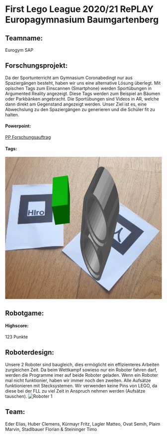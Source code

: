 # First Lego League 2020/21 RePLAY Europagymnasium Baumgartenberg
## Teamname:
Eurogym SAP
## Forschungsprojekt:
Da der Sportunterricht am Gymnasium Coronabedingt nur aus Spaziergängen besteht, haben wir uns eine alternative Lösung überlegt. Mit opischen Tags zum Einscannen (Smartphone) werden Sportübungen in Argumented Reality angezeigt. Diese Tags werden zum Beispiel an Bäumen oder Parkbänken angebracht. Die Sportübungen sind Videos in AR, welche dann direkt am Gegenstand angezeigt werden. Unser Ziel ist es, eine Abwechslung zu den Spaziergängen zu generieren und die Schüler fit zu halten.
#### Powerpoint:
[PP Forschungsauftrag](https://github.com/eurogym/First-Lego-League-2020-RePLAY/blob/c4a7277a0e36ae6c2c8a43f4fb9c1ccedbfcbf6f/Forschungsauftrag.pptx)
#### Tags:
![Tags](ar-beispiel.png)
## Robotgame:
#### Highscore:
123 Punkte
## Roboterdesign:
Unsere 2 Roboter sind baugleich, dies ermöglicht ein effizienteres Arbeiten zurgleichen Zeit. Da beim Wettkampf sowieso nur ein Roboter fahren darf, werden die Programme imer auf beide Roboter geladen. Wenn ein Roboter mal nicht funktionier, haben wir immer noch den zweiten. 
Alle Aufsätze funktionieren mit Stecksystemen. Wir verwenden keine Pins von LEGO, da diese bei der FLL zu viel Zeit in Anspruch nehmen werden (Aufsätze tauschen).
![Roboter 1](Roboter1.jpeg)
## Team:
Eder Elias, 
Huber Clemens, 
Kürmayr Fritz, 
Lagler Matteo, 
Ovat Semih, 
Plaim Marvin, 
Stadlbauer Florian & 
Steininger Timo
